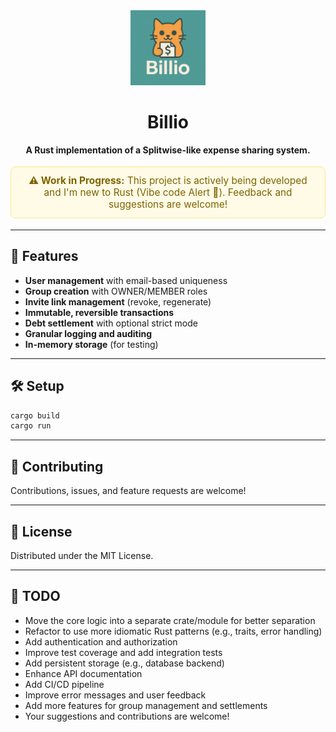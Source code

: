 <div align="center">
  <img src="assets/billio_logo.png" alt="Billio Logo" width="120" />
  
  <h1>Billio</h1>
  <p><b>A Rust implementation of a Splitwise-like expense sharing system.</b></p>

  <div style="background: #fffbe6; border: 1px solid #ffe58f; color: #7c6300ff; padding: 12px 18px; border-radius: 8px; margin: 18px 0; font-size: 1.1em;">
    <b>⚠️ Work in Progress:</b> This project is actively being developed and I'm new to Rust (Vibe code Alert 🥲). Feedback and suggestions are welcome!
  </div>
</div>

---

## 🚀 Features

- **User management** with email-based uniqueness
- **Group creation** with OWNER/MEMBER roles
- **Invite link management** (revoke, regenerate)
- **Immutable, reversible transactions**
- **Debt settlement** with optional strict mode
- **Granular logging and auditing**
- **In-memory storage** (for testing)

---

## 🛠️ Setup

```bash
cargo build
cargo run
```

---


## 🤝 Contributing

Contributions, issues, and feature requests are welcome!

---

## 📄 License

Distributed under the MIT License.

---

## 📝 TODO

- Move the core logic into a separate crate/module for better separation
- Refactor to use more idiomatic Rust patterns (e.g., traits, error handling)
- Add authentication and authorization
- Improve test coverage and add integration tests
- Add persistent storage (e.g., database backend)
- Enhance API documentation
- Add CI/CD pipeline
- Improve error messages and user feedback
- Add more features for group management and settlements
- Your suggestions and contributions are welcome!
